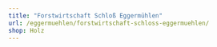 ```yaml
---
title: "Forstwirtschaft Schloß Eggermühlen"
url: /eggermuehlen/forstwirtschaft-schloss-eggermuehlen/
shop: Holz
---
```

